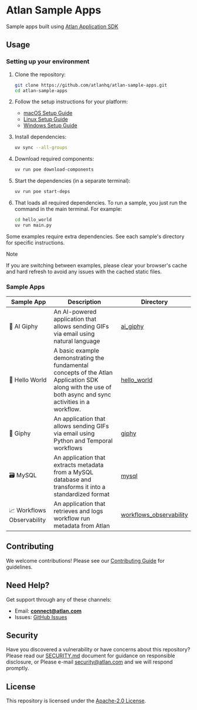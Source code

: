 # Atlan Sample Apps

Sample apps built using [Atlan Application SDK](https://github.com/atlanhq/application-sdk)

## Usage

### Setting up your environment

1. Clone the repository:
   ```bash
   git clone https://github.com/atlanhq/atlan-sample-apps.git
   cd atlan-sample-apps
   ```

2. Follow the setup instructions for your platform:
   - [macOS Setup Guide](https://github.com/atlanhq/application-sdk/blob/main/docs/docs/setup/MAC.md)
   - [Linux Setup Guide](https://github.com/atlanhq/application-sdk/blob/main/docs/docs/setup/LINUX.md)
   - [Windows Setup Guide](https://github.com/atlanhq/application-sdk/blob/main/docs/docs/setup/WINDOWS.md)

3. Install dependencies:
   ```bash
   uv sync --all-groups
   ```

3. Download required components:
   ```bash
   uv run poe download-components
   ```

4. Start the dependencies (in a separate terminal):
   ```bash
   uv run poe start-deps
   ```

5. That loads all required dependencies. To run a sample, you just run the command in the main terminal. For example:
   ```bash
   cd hello_world
   uv run main.py
   ```

Some examples require extra dependencies. See each sample's directory for specific instructions.

> [!NOTE]
> If you are switching between examples, please clear your browser's cache and hard refresh to avoid any issues with the cached static files.


### Sample Apps

| Sample App | Description | Directory |
|------------|-------------|-----------|
| 🤖 AI Giphy | An AI-powered application that allows sending GIFs via email using natural language | [ai_giphy](./ai_giphy) |
| 👋 Hello World | A basic example demonstrating the fundamental concepts of the Atlan Application SDK along with the use of both async and sync activities in a workflow. | [hello_world](./hello_world) |
| 🤡 Giphy | An application that allows sending GIFs via email using Python and Temporal workflows | [giphy](./giphy) |
| 🗃️ MySQL | An application that extracts metadata from a MySQL database and transforms it into a standardized format | [mysql](./mysql) |
| 📈 Workflows Observability | An application that retrieves and logs workflow run metadata from Atlan | [workflows_observability](./workflows_observability) |


## Contributing

We welcome contributions! Please see our [Contributing Guide](./CONTRIBUTING.md) for guidelines.

## Need Help?

Get support through any of these channels:

- Email: **connect@atlan.com**
- Issues: [GitHub Issues](https://github.com/atlanhq/atlan-sample-apps/issues)

## Security

Have you discovered a vulnerability or have concerns about this repository? Please read our [SECURITY.md](./SECURITY.md) document for guidance on responsible disclosure, or Please e-mail security@atlan.com and we will respond promptly.

## License

This repository is licensed under the [Apache-2.0 License](./LICENSE).

